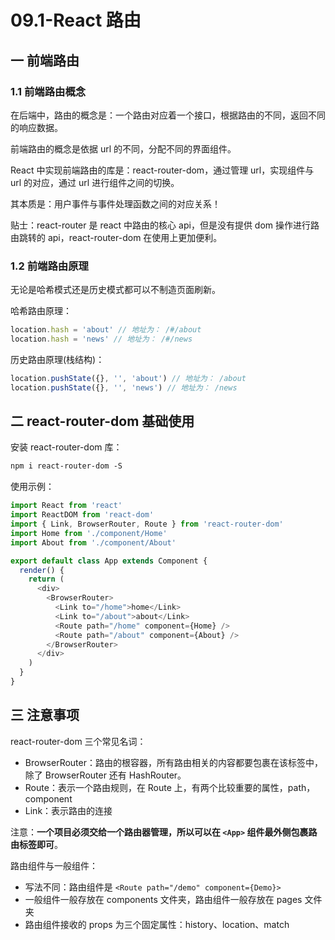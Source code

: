 # 09.1-React 路由

## 一 前端路由

### 1.1 前端路由概念

在后端中，路由的概念是：一个路由对应着一个接口，根据路由的不同，返回不同的响应数据。

前端路由的概念是依据 url 的不同，分配不同的界面组件。

React 中实现前端路由的库是：react-router-dom，通过管理 url，实现组件与 url 的对应，通过 url 进行组件之间的切换。

其本质是：用户事件与事件处理函数之间的对应关系！

贴士：react-router 是 react 中路由的核心 api，但是没有提供 dom 操作进行路由跳转的 api，react-router-dom 在使用上更加便利。

### 1.2 前端路由原理

无论是哈希模式还是历史模式都可以不制造页面刷新。

哈希路由原理：

```js
location.hash = 'about' // 地址为： /#/about
location.hash = 'news' // 地址为： /#/news
```

历史路由原理(栈结构)：

```js
location.pushState({}, '', 'about') // 地址为： /about
location.pushState({}, '', 'news') // 地址为： /news
```

## 二 react-router-dom 基础使用

安装 react-router-dom 库：

```txt
npm i react-router-dom -S
```

使用示例：

```js
import React from 'react'
import ReactDOM from 'react-dom'
import { Link, BrowserRouter, Route } from 'react-router-dom'
import Home from './component/Home'
import About from './component/About'

export default class App extends Component {
  render() {
    return (
      <div>
        <BrowserRouter>
          <Link to="/home">home</Link>
          <Link to="/about">about</Link>
          <Route path="/home" component={Home} />
          <Route path="/about" component={About} />
        </BrowserRouter>
      </div>
    )
  }
}
```

## 三 注意事项

react-router-dom 三个常见名词：

- BrowserRouter：路由的根容器，所有路由相关的内容都要包裹在该标签中，除了 BrowserRouter 还有 HashRouter。
- Route：表示一个路由规则，在 Route 上，有两个比较重要的属性，path，component
- Link：表示路由的连接

注意：**一个项目必须交给一个路由器管理，所以可以在 `<App>` 组件最外侧包裹路由标签即可**。

路由组件与一般组件：

- 写法不同：路由组件是 `<Route path="/demo" component={Demo}>`
- 一般组件一般存放在 components 文件夹，路由组件一般存放在 pages 文件夹
- 路由组件接收的 props 为三个固定属性：history、location、match
